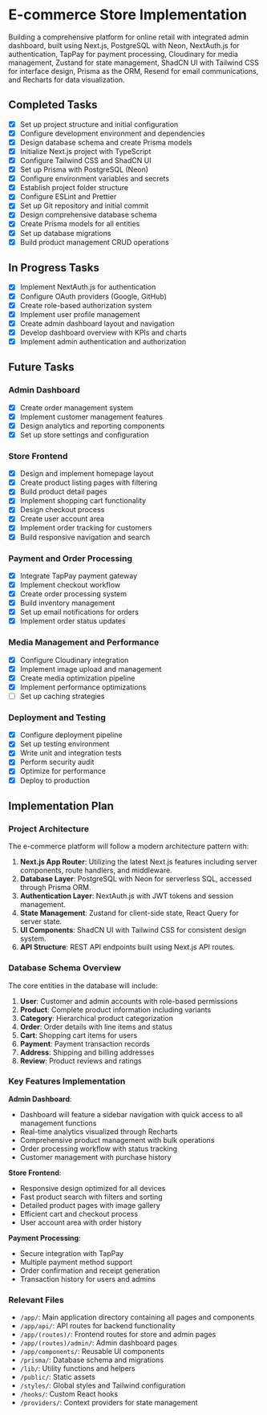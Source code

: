# E-commerce Store Implementation

Building a comprehensive platform for online retail with integrated admin dashboard, built using Next.js, PostgreSQL with Neon, NextAuth.js for authentication, TapPay for payment processing, Cloudinary for media management, Zustand for state management, ShadCN UI with Tailwind CSS for interface design, Prisma as the ORM, Resend for email communications, and Recharts for data visualization.

## Completed Tasks
- [x] Set up project structure and initial configuration
- [x] Configure development environment and dependencies
- [x] Design database schema and create Prisma models
- [x] Initialize Next.js project with TypeScript
- [x] Configure Tailwind CSS and ShadCN UI
- [x] Set up Prisma with PostgreSQL (Neon)
- [x] Configure environment variables and secrets
- [x] Establish project folder structure
- [x] Configure ESLint and Prettier
- [x] Set up Git repository and initial commit
- [x] Design comprehensive database schema
- [x] Create Prisma models for all entities
- [x] Set up database migrations
- [x] Build product management CRUD operations

## In Progress Tasks
- [x] Implement NextAuth.js for authentication
- [x] Configure OAuth providers (Google, GitHub)
- [x] Create role-based authorization system
- [x] Implement user profile management
- [x] Create admin dashboard layout and navigation
- [x] Develop dashboard overview with KPIs and charts
- [x] Implement admin authentication and authorization

## Future Tasks
### Admin Dashboard
- [x] Create order management system
- [x] Implement customer management features
- [x] Design analytics and reporting components
- [x] Set up store settings and configuration

### Store Frontend
- [x] Design and implement homepage layout
- [x] Create product listing pages with filtering
- [x] Build product detail pages
- [x] Implement shopping cart functionality
- [x] Design checkout process
- [x] Create user account area
- [x] Implement order tracking for customers
- [x] Build responsive navigation and search

### Payment and Order Processing
- [x] Integrate TapPay payment gateway
- [x] Implement checkout workflow
- [x] Create order processing system
- [x] Build inventory management
- [x] Set up email notifications for orders
- [x] Implement order status updates

### Media Management and Performance
- [x] Configure Cloudinary integration
- [x] Implement image upload and management
- [x] Create media optimization pipeline
- [x] Implement performance optimizations
- [ ] Set up caching strategies

### Deployment and Testing
- [x] Configure deployment pipeline
- [x] Set up testing environment
- [x] Write unit and integration tests
- [x] Perform security audit
- [x] Optimize for performance
- [x] Deploy to production

## Implementation Plan

### Project Architecture
The e-commerce platform will follow a modern architecture pattern with:
1. **Next.js App Router**: Utilizing the latest Next.js features including server components, route handlers, and middleware.
2. **Database Layer**: PostgreSQL with Neon for serverless SQL, accessed through Prisma ORM.
3. **Authentication Layer**: NextAuth.js with JWT tokens and session management.
4. **State Management**: Zustand for client-side state, React Query for server state.
5. **UI Components**: ShadCN UI with Tailwind CSS for consistent design system.
6. **API Structure**: REST API endpoints built using Next.js API routes.

### Database Schema Overview
The core entities in the database will include:
1. **User**: Customer and admin accounts with role-based permissions
2. **Product**: Complete product information including variants
3. **Category**: Hierarchical product categorization
4. **Order**: Order details with line items and status
5. **Cart**: Shopping cart items for users
6. **Payment**: Payment transaction records
7. **Address**: Shipping and billing addresses
8. **Review**: Product reviews and ratings

### Key Features Implementation

**Admin Dashboard**:
- Dashboard will feature a sidebar navigation with quick access to all management functions
- Real-time analytics visualized through Recharts
- Comprehensive product management with bulk operations
- Order processing workflow with status tracking
- Customer management with purchase history

**Store Frontend**:
- Responsive design optimized for all devices
- Fast product search with filters and sorting
- Detailed product pages with image gallery
- Efficient cart and checkout process
- User account area with order history

**Payment Processing**:
- Secure integration with TapPay
- Multiple payment method support
- Order confirmation and receipt generation
- Transaction history for users and admins

### Relevant Files
- `/app/`: Main application directory containing all pages and components
- `/app/api/`: API routes for backend functionality
- `/app/(routes)/`: Frontend routes for store and admin pages
- `/app/(routes)/admin/`: Admin dashboard pages
- `/app/components/`: Reusable UI components
- `/prisma/`: Database schema and migrations
- `/lib/`: Utility functions and helpers
- `/public/`: Static assets
- `/styles/`: Global styles and Tailwind configuration
- `/hooks/`: Custom React hooks
- `/providers/`: Context providers for state management